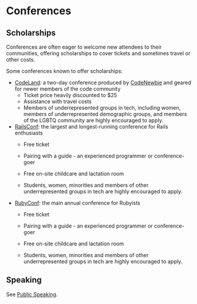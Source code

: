 # Conferences

## Scholarships

Conferences are often eager to welcome new attendees to their communities, offering scholarships to cover tickets and sometimes travel or other costs.

Some conferences known to offer scholarships:

* [CodeLand](http://codelandconf.com/#scholarship): a two-day conference produced by [CodeNewbie](https://www.codenewbie.org/) and geared for newer members of the code community
  * Ticket price heavily discounted to $25
  * Assistance with travel costs
  * Members of underrepresented groups in tech, including women, members of underrepresented demographic groups, and members of the LGBTQ community are highly encouraged to apply.
* [RailsConf](http://railsconf.com/): the largest and longest-running conference for Rails enthusiasts
  * Free ticket

  * Pairing with a guide - an experienced programmer or conference-goer
  * Free on-site childcare and lactation room
  * Students, women, minorities and members of other underrepresented groups in tech are highly encouraged to apply.
* [RubyConf](http://rubyconf.org/): the main annual conference for Rubyists
  * Free ticket

  * Pairing with a guide - an experienced programmer or conference-goer
  * Free on-site childcare and lactation room
  * Students, women, minorities and members of other underrepresented groups in tech are highly encouraged to apply.

## Speaking

See [Public Speaking](/career-building/public-speaking/README.md).

